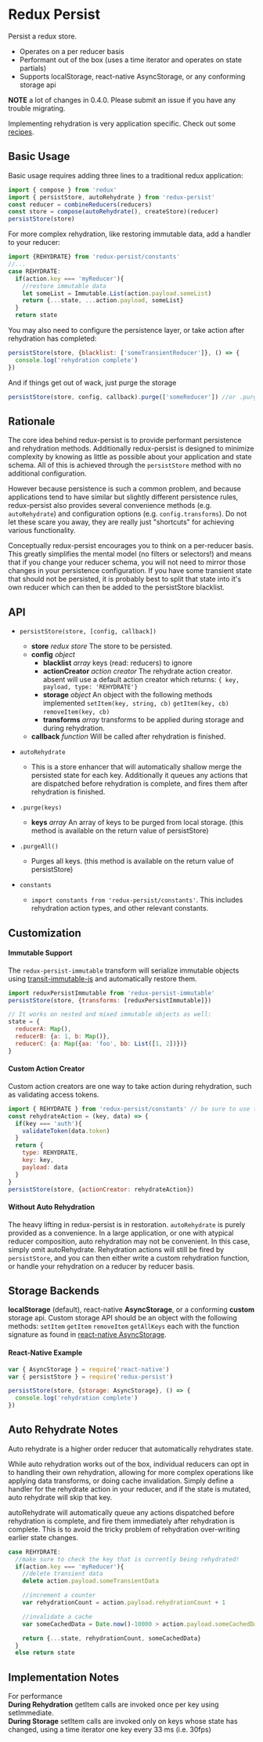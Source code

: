 # Redux Persist
Persist a redux store.

* Operates on a per reducer basis
* Performant out of the box (uses a time iterator and operates on state partials)
* Supports localStorage, react-native AsyncStorage, or any conforming storage api

**NOTE** a lot of changes in 0.4.0. Please submit an issue if you have any trouble migrating.

Implementing rehydration is very application specific. Check out some [recipes](https://github.com/rt2zz/redux-persist/blob/master/docs/recipes.md).

## Basic Usage
Basic usage requires adding three lines to a traditional redux application:
```js
import { compose } from 'redux'
import { persistStore, autoRehydrate } from 'redux-persist'
const reducer = combineReducers(reducers)
const store = compose(autoRehydrate(), createStore)(reducer)
persistStore(store)
```
For more complex rehydration, like restoring immutable data, add a handler to your reducer:
```js
import {REHYDRATE} from 'redux-persist/constants'
//...
case REHYDRATE:
  if(action.key === 'myReducer'){
    //restore immutable data
    let someList = Immutable.List(action.payload.someList)
    return {...state, ...action.payload, someList}
  }
  return state
```
You may also need to configure the persistence layer, or take action after rehydration has completed:
```js
persistStore(store, {blacklist: ['someTransientReducer']}, () => {
  console.log('rehydration complete')
})
```
And if things get out of wack, just purge the storage
```js
persistStore(store, config, callback).purge(['someReducer']) //or .purgeAll()
```

## Rationale
The core idea behind redux-persist is to provide performant persistence and rehydration methods. Additionally redux-persist is designed to minimize complexity by knowing as little as possible about your application and state schema. All of this is achieved through the `persistStore` method with no additional configuration.

However because persistence is such a common problem, and because applications tend to have similar but slightly different persistence rules, redux-persist also provides several convenience methods (e.g. `autoRehydrate`) and configuration options (e.g. `config.transforms`). Do not let these scare you away, they are really just "shortcuts" for achieving various functionality.

Conceptually redux-persist encourages you to think on a per-reducer basis. This greatly simplifies the mental model (no filters or selectors!) and means that if you change your reducer schema, you will not need to mirror those changes in your persistence configuration. If you have some transient state that should not be persisted, it is probably best to split that state into it's own reducer which can then be added to the persistStore blacklist.

## API
- `persistStore(store, [config, callback])`
  - **store** *redux store* The store to be persisted.
  - **config** *object*
    - **blacklist** *array* keys (read: reducers) to ignore
    - **actionCreator** *action creator* The rehydrate action creator. absent will use a default action creator which returns: `{ key, payload, type: 'REHYDRATE'}`
    - **storage** *object* An object with the following methods implemented `setItem(key, string, cb)` `getItem(key, cb)` `removeItem(key, cb)`
    - **transforms** *array* transforms to be applied during storage and during rehydration.
  - **callback** *function* Will be called after rehydration is finished.

- `autoRehydrate`
  - This is a store enhancer that will automatically shallow merge the persisted state for each key. Additionally it queues any actions that are dispatched before rehydration is complete, and fires them after rehydration is finished.

- `.purge(keys)`
  - **keys** *array* An array of keys to be purged from local storage. (this method is available on the return value of persistStore)

- `.purgeAll()`
  -  Purges all keys. (this method is available on the return value of persistStore)

- `constants`
  - `import constants from 'redux-persist/constants'`. This includes rehydration action types, and other relevant constants.

## Customization
#### Immutable Support
The `redux-persist-immutable` transform will serialize immutable objects using [transit-immutable-js](https://github.com/glenjamin/transit-immutable-js) and automatically restore them.
```js
import reduxPersistImmutable from 'redux-persist-immutable'
persistStore(store, {transforms: [reduxPersistImmutable]})

// It works on nested and mixed immutable objects as well:
state = {
  reducerA: Map(),
  reducerB: {a: 1, b: Map()},
  reducerC: {a: Map({aa: 'foo', bb: List([1, 2])})}
}
```

#### Custom Action Creator
Custom action creators are one way to take action during rehydration, such as validating access tokens.
```js
import { REHYDRATE } from 'redux-persist/constants' // be sure to use the provided action type constants if using autoRehydrate
const rehydrateAction = (key, data) => {
  if(key === 'auth'){
    validateToken(data.token)
  }
  return {
    type: REHYDRATE,
    key: key,
    payload: data
  }
}
persistStore(store, {actionCreator: rehydrateAction})
```
#### Without Auto Rehydration
The heavy lifting in redux-persist is in restoration. `autoRehydrate` is purely provided as a convenience. In a large application, or one with atypical reducer composition, auto rehydration may not be convenient. In this case, simply omit autoRehydrate. Rehydration actions will still be fired by `persistStore`, and you can then either write a custom rehydration function, or handle your rehydration on a reducer by reducer basis.

## Storage Backends
**localStorage** (default), react-native **AsyncStorage**, or a conforming **custom** storage api. Custom storage API should be an object with the following methods: `setItem` `getItem` `removeItem` `getAllKeys` each with the function signature as found in [react-native AsyncStorage](http://facebook.github.io/react-native/docs/asyncstorage.html#content).


#### React-Native Example
```js
var { AsyncStorage } = require('react-native')
var { persistStore } = require('redux-persist')

persistStore(store, {storage: AsyncStorage}, () => {
  console.log('rehydration complete')
})
```

## Auto Rehydrate Notes
Auto rehydrate is a higher order reducer that automatically rehydrates state.

While auto rehydration works out of the box, individual reducers can opt in to handling their own rehydration, allowing for more complex operations like applying data transforms, or doing cache invalidation. Simply define a handler for the rehydrate action in your reducer, and if the state is mutated, auto rehydrate will skip that key.

autoRehydrate will automatically queue any actions dispatched before rehydration is complete, and fire them immediately after rehydration is complete. This is to avoid the tricky problem of rehydration over-writing earlier state changes.

```js
case REHYDRATE:
  //make sure to check the key that is currently being rehydrated!
  if(action.key === 'myReducer'){
    //delete transient data
    delete action.payload.someTransientData

    //increment a counter
    var rehydrationCount = action.payload.rehydrationCount + 1

    //invalidate a cache
    var someCachedData = Date.now()-10000 > action.payload.someCachedData.time ? null : action.payload.someCachedData

    return {...state, rehydrationCount, someCachedData}
  }
  else return state

```

## Implementation Notes
For performance  
**During Rehydration** getItem calls are invoked once per key using setImmediate.  
**During Storage** setItem calls are invoked only on keys whose state has changed, using a time iterator one key every 33 ms (i.e. 30fps)  
